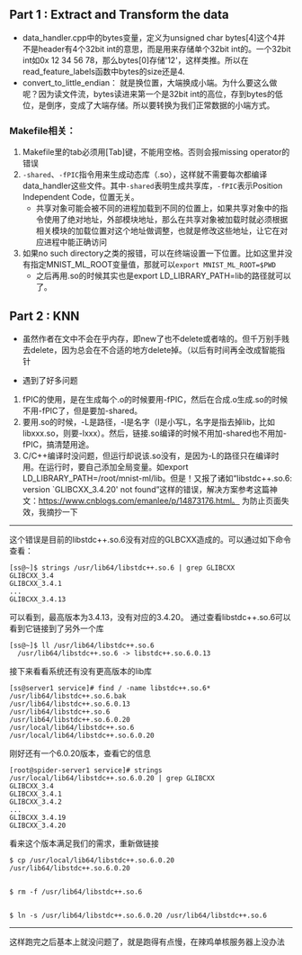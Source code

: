 ## Part 1 : Extract and Transform the data

- data_handler.cpp中的bytes变量，定义为unsigned char bytes[4]这个4并不是header有4个32bit int的意思，而是用来存储单个32bit int的。一个32bit int如0x 12 34 56 78，那么bytes[0]存储'12'，这样类推。所以在read_feature_labels函数中bytes的size还是4.
- convert_to_little_endian： 就是换位置，大端换成小端。为什么要这么做呢？因为读文件流，bytes读进来第一个是32bit int的高位，存到bytes的低位，是倒序，变成了大端存储。所以要转换为我们正常数据的小端方式。


### Makefile相关：
1. Makefile里的tab必须用[Tab]键，不能用空格。否则会报missing operator的错误
2. `-shared`、`-fPIC`指令用来生成动态库（.so），这样就不需要每次都编译data_handler这些文件。其中`-shared`表明生成共享库，`-fPIC`表示Position Independent Code，位置无关。
    - 共享对象可能会被不同的进程加载到不同的位置上，如果共享对象中的指令使用了绝对地址，外部模块地址，那么在共享对象被加载时就必须根据相关模块的加载位置对这个地址做调整，也就是修改这些地址，让它在对应进程中能正确访问
3. 如果no such directory之类的报错，可以在终端设置一下位置。比如这里并没有指定MNIST_ML_ROOT变量值，那就可以`export MNIST_ML_ROOT=$PWD`
    - 之后再用.so的时候其实也是export LD_LIBRARY_PATH=lib的路径就可以了。


## Part 2 : KNN

- 虽然作者在文中不会在乎内存，即new了也不delete或者啥的。但千万别手贱去delete，因为总会在不合适的地方delete掉。（以后有时间再全改成智能指针

- 遇到了好多问题
1. fPIC的使用，是在生成每个.o的时候要用-fPIC，然后在合成.o生成.so的时候不用-fPIC了，但是要加-shared。
2. 要用.so的时候，-L是路径，-l是名字（l是小写L，名字是指去掉lib，比如libxxx.so，则要-lxxx）。然后，链接.so编译的时候不用加-shared也不用加-fPIC，搞清楚用途。
3. C/C++编译时没问题，但运行却说该.so没有，是因为-L的路径只在编译时用。在运行时，要自己添加全局变量。如export LD_LIBRARY_PATH=/root/mnist-ml/lib。但是！又报了诸如“libstdc++.so.6: version `GLIBCXX_3.4.20' not found”这样的错误，解决方案参考这篇神文：https://www.cnblogs.com/emanlee/p/14873176.html。
为防止页面失效，我摘抄一下
-----------------
这个错误是目前的libstdc++.so.6没有对应的GLBCXX造成的。可以通过如下命令查看：
```
[ss@~]$ strings /usr/lib64/libstdc++.so.6 | grep GLIBCXX
GLIBCXX_3.4
GLIBCXX_3.4.1
...
GLIBCXX_3.4.13
```

可以看到，最高版本为3.4.13，没有对应的3.4.20。
通过查看libstdc++.so.6可以看到它链接到了另外一个库
```
[ss@~]$ ll /usr/lib64/libstdc++.so.6
  /usr/lib64/libstdc++.so.6 -> libstdc++.so.6.0.13
```
接下来看看系统还有没有更高版本的lib库
```
[ss@server1 service]# find / -name libstdc++.so.6*
/usr/lib64/libstdc++.so.6.bak
/usr/lib64/libstdc++.so.6.0.13
/usr/lib64/libstdc++.so.6
/usr/lib64/libstdc++.so.6.0.20
/usr/local/lib64/libstdc++.so.6
/usr/local/lib64/libstdc++.so.6.0.20
```
刚好还有一个6.0.20版本，查看它的信息
```
[root@spider-server1 service]# strings /usr/local/lib64/libstdc++.so.6.0.20 | grep GLIBCXX
GLIBCXX_3.4
GLIBCXX_3.4.1
GLIBCXX_3.4.2
...
GLIBCXX_3.4.19
GLIBCXX_3.4.20
```
看来这个版本满足我们的需求，重新做链接
```
$ cp /usr/local/lib64/libstdc++.so.6.0.20 /usr/lib64/libstdc++.so.6.0.20


$ rm -f /usr/lib64/libstdc++.so.6


$ ln -s /usr/lib64/libstdc++.so.6.0.20 /usr/lib64/libstdc++.so.6 
```
---------------------

这样跑完之后基本上就没问题了，就是跑得有点慢，在辣鸡单核服务器上没办法